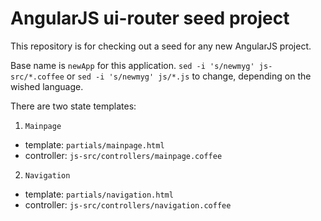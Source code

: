 # AngularJS ui-router seed project

This repository is for checking out a seed for any new AngularJS project.

Base name is `newApp` for this application. `sed -i 's/newmyg' js-src/*.coffee` or `sed -i 's/newmyg' js/*.js` to change, depending on the wished language.

There are two state templates:

1. `Mainpage`
  * template: `partials/mainpage.html`
  * controller: `js-src/controllers/mainpage.coffee`
2. `Navigation`
  * template: `partials/navigation.html`
  * controller: `js-src/controllers/navigation.coffee`

